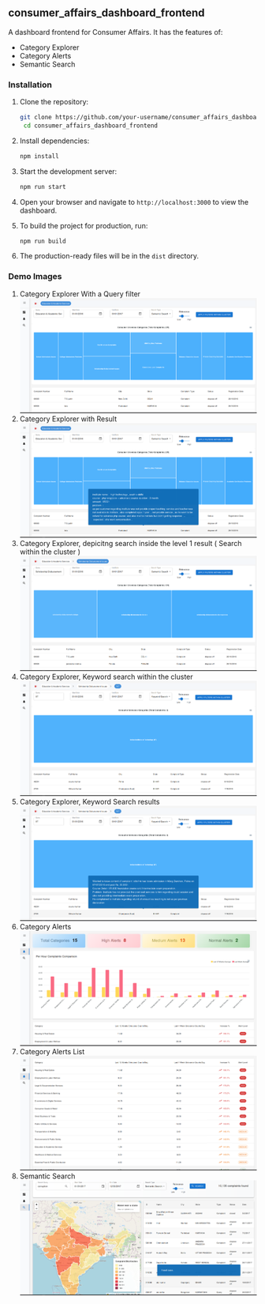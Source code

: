 ## consumer_affairs_dashboard_frontend

A dashboard frontend for Consumer Affairs.
It has the features of:

- Category Explorer
- Category Alerts
- Semantic Search

### Installation

1. Clone the repository:

   ```bash
   git clone https://github.com/your-username/consumer_affairs_dashboard_frontend.git
    cd consumer_affairs_dashboard_frontend
   ```
2. Install dependencies:

   ```bash
   npm install
   ```
3. Start the development server:

   ```bash
   npm run start
   ```
4. Open your browser and navigate to `http://localhost:3000` to view the dashboard.
5. To build the project for production, run:

   ```bash
   npm run build
   ```
6. The production-ready files will be in the `dist` directory.

### Demo Images

1. Category Explorer With a Query filter
   ![Category Explorer](./DemoImages/categoryExplorer1.png)
2. Category Explorer with Result
   ![Category Explorer with Subcategories](./DemoImages/categoryExplorer2.png)
3. Category Explorer, depicitng search inside the level 1 result ( Search within the cluster )
   ![Category Explorer with Alerts](./DemoImages/categoryExplorer3.png)
4. Category Explorer, Keyword search within the cluster
   ![Category Explorer with Semantic Search](./DemoImages/categoryExplorer4.png)
5. Category Explorer, Keyword Search results
   ![Category Explorer with Semantic Search Results](./DemoImages/categoryExplorer5.png)
6. Category Alerts
   ![Category Alerts](./DemoImages/CategoryAlert1.png)
7. Category Alerts List
   ![Category Alerts with Filters](./DemoImages/CategoryAlert2.png)
8. Semantic Search
   ![Semantic Search](./DemoImages/SemanticSearch.png)
